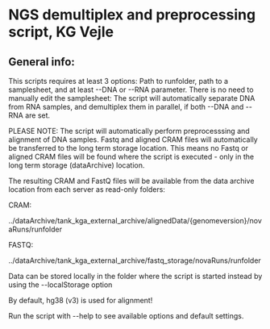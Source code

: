 # NGS demultiplex and preprocessing script, KG Vejle

## General info:
This scripts requires at least 3 options: Path to runfolder, path to a samplesheet, and at least --DNA or --RNA parameter.
There is no need to manually edit the samplesheet: The script will automatically separate DNA from RNA samples, and demultiplex them in parallel, if both --DNA and --RNA are set.

PLEASE NOTE: The script will automatically perform preprocesssing and alignment of DNA samples. Fastq and aligned CRAM files will automatically be transferred to the long term storage location. This means no Fastq or aligned CRAM files will be found where the script is executed - only in the long term storage (dataArchive) location.

The resulting CRAM and FastQ files will be available from the data archive location from each server as read-only folders:

CRAM:

../dataArchive/tank_kga_external_archive/alignedData/{genomeversion}/novaRuns/runfolder

FASTQ:

../dataArchive/tank_kga_external_archive/fastq_storage/novaRuns/runfolder

Data can be stored locally in the folder where the script is started instead by using the --localStorage option

By default, hg38 (v3) is used for alignment!

Run the script with --help to see available options and default settings.

